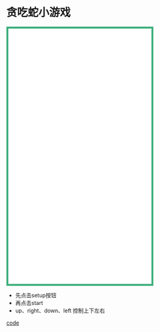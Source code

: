 # 贪吃蛇小游戏

<iframe id="iframe"  style="width:375px;height:667px;position:relative;border: 5px solid #3eaf7c;" frameborder=0 allowfullscreen="true" src="../demo4/index.html">  
 </iframe>

 - 先点击setup按钮
 - 再点击start
 - up、right、down、left 控制上下左右

[code](http://gitlab2.dui88.com/spark/components/snake)